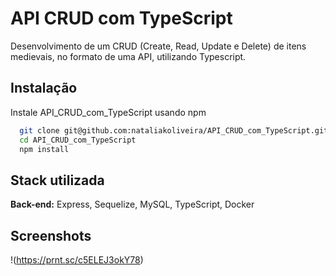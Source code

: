 
# API CRUD com TypeScript

Desenvolvimento de um CRUD (Create, Read, Update e Delete) de itens medievais, no formato de uma API, utilizando Typescript.

## Instalação

Instale API_CRUD_com_TypeScript usando npm

```bash
  git clone git@github.com:nataliakoliveira/API_CRUD_com_TypeScript.git
  cd API_CRUD_com_TypeScript
  npm install
```
    
## Stack utilizada

**Back-end:** Express, Sequelize, MySQL, TypeScript, Docker


## Screenshots

!(https://prnt.sc/c5ELEJ3okY78)

